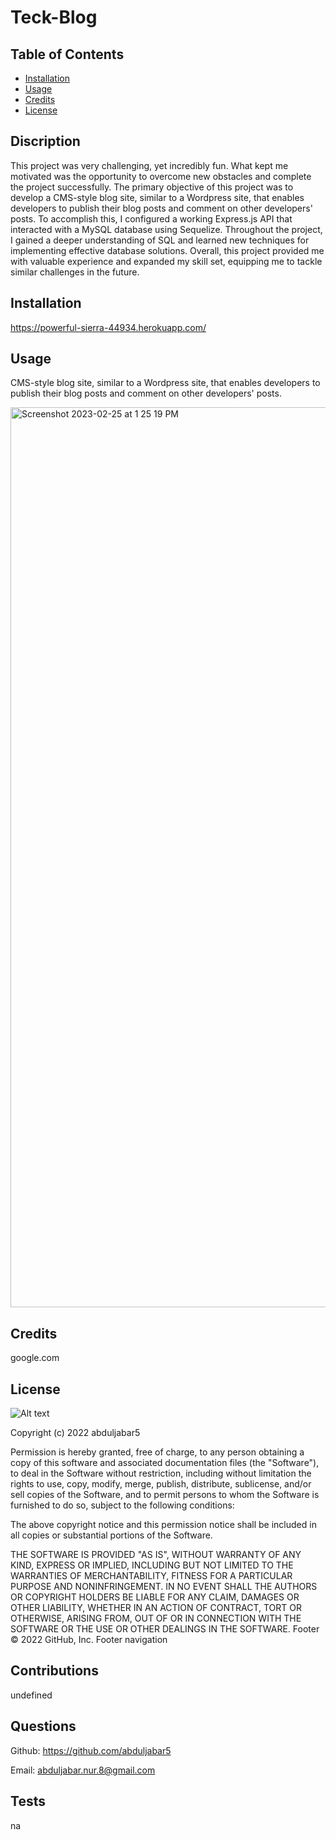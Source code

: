 # Teck-Blog

## Table of Contents

- [Installation](#Installation)
- [Usage](#Usage)
- [Credits](#Credits)
- [License](#License)

## Discription
This project was very challenging, yet incredibly fun. What kept me motivated was the opportunity to overcome new obstacles and complete the project successfully. The primary objective of this project was to develop a CMS-style blog site, similar to a Wordpress site, that enables developers to publish their blog posts and comment on other developers' posts. To accomplish this, I configured a working Express.js API that interacted with a MySQL database using Sequelize. Throughout the project, I gained a deeper understanding of SQL and learned new techniques for implementing effective database solutions. Overall, this project provided me with valuable experience and expanded my skill set, equipping me to tackle similar challenges in the future.

## Installation

https://powerful-sierra-44934.herokuapp.com/

## Usage

CMS-style blog site, similar to a Wordpress site, that enables developers to publish their blog posts and comment on other developers' posts.

<img width="1440" alt="Screenshot 2023-02-25 at 1 25 19 PM" src="https://user-images.githubusercontent.com/115905200/221375909-0dd1889c-3428-4aec-baaf-1fda9d6653fb.png">


## Credits
google.com

## License

![Alt text](https://img.shields.io/github/license/abduljabar5/Teck-Blog)

Copyright (c) 2022 abduljabar5

Permission is hereby granted, free of charge, to any person obtaining a copy
of this software and associated documentation files (the "Software"), to deal
in the Software without restriction, including without limitation the rights
to use, copy, modify, merge, publish, distribute, sublicense, and/or sell
copies of the Software, and to permit persons to whom the Software is
furnished to do so, subject to the following conditions:

The above copyright notice and this permission notice shall be included in all
copies or substantial portions of the Software.

THE SOFTWARE IS PROVIDED "AS IS", WITHOUT WARRANTY OF ANY KIND, EXPRESS OR
IMPLIED, INCLUDING BUT NOT LIMITED TO THE WARRANTIES OF MERCHANTABILITY,
FITNESS FOR A PARTICULAR PURPOSE AND NONINFRINGEMENT. IN NO EVENT SHALL THE
AUTHORS OR COPYRIGHT HOLDERS BE LIABLE FOR ANY CLAIM, DAMAGES OR OTHER
LIABILITY, WHETHER IN AN ACTION OF CONTRACT, TORT OR OTHERWISE, ARISING FROM,
OUT OF OR IN CONNECTION WITH THE SOFTWARE OR THE USE OR OTHER DEALINGS IN THE
SOFTWARE.
Footer
© 2022 GitHub, Inc.
Footer navigation

## Contributions

undefined

## Questions

Github: https://github.com/abduljabar5

Email: abduljabar.nur.8@gmail.com

## Tests

na

